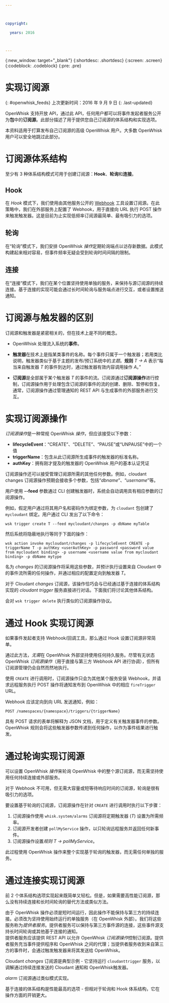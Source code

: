 ```yaml
---

 

copyright:

  years: 2016

 

---
```


{:new_window: target="_blank"}
{:shortdesc: .shortdesc}
{:screen: .screen}
{:codeblock: .codeblock}
{:pre: .pre}

# 实现订阅源
{: #openwhisk_feeds}
上次更新时间：2016 年 9 月 9 日
{: .last-updated}

OpenWhisk 支持开放 API，通过此 API，任何用户都可以将事件发起者服务公开为**包**中的**订阅源**。此部分描述了用于提供您自己订阅源的体系结构和实现选项。

本资料适用于打算发布自己订阅源的高级 OpenWhisk 用户。大多数 OpenWhisk 用户可以安全地跳过此部分。

# 订阅源体系结构

至少有 3 种体系结构模式可用于创建订阅源：**Hook**、**轮询**和**连接**。

## Hook
在 *Hook* 模式下，我们使用由其他服务公开的 [Webhook](https://en.wikipedia.org/wiki/Webhook) 工具设置订阅源。在此策略中，我们在外部服务上配置了 Webhook，用于直接向 URL 执行 POST 操作来触发触发器。这是目前为止实现低频率订阅源最简单、最有吸引力的选项。

## 轮询
在“轮询”模式下，我们安排 OpenWhisk *操作*定期轮询端点以访存新数据。此模式构建起来相对容易，但事件频率无疑会受到轮询时间间隔的限制。

## 连接
在“连接”模式下，我们在某个位置坚持使用单独的服务，来保持与源订阅源的持续连接。基于连接的实现可能会通过长时间轮询与服务端点进行交互，或者设置推送通知。


# 订阅源与触发器的区别

订阅源和触发器是紧密相关的，但在技术上是不同的概念。   

- OpenWhisk 处理流入系统的**事件**。

- **触发器**在技术上是指某类事件的名称。每个事件只属于一个触发器；若用类比说明，触发器类似于基于主题的发布/预订系统中的*主题*。**规则** *T -> A* 表示“每当来自触发器 *T* 的事件到达时，通过触发器有效内容调用操作 *A*。”

- **订阅源**是全部属于某个触发器 *T* 的事件的流。订阅源通过**订阅源操作**进行控制，订阅源操作用于处理包含订阅源的事件的流的创建、删除、暂停和恢复。通常，订阅源操作通过管理通知的 REST API 与生成事件的外部服务进行交互。

#  实现订阅源操作

*订阅源操作*是一种常规 OpenWhisk *操作*，但应该接受以下参数：
* **lifecycleEvent**：“CREATE”、“DELETE”、“PAUSE”或“UNPAUSE”中的一个值
* **triggerName**：包含从此订阅源所生成事件的触发器的标准名称。
* **authKey**：拥有刚才提及的触发器的 OpenWhisk 用户的基本认证凭证

订阅源操作还可以接受管理订阅源所需的其他任何参数。例如，cloudant changes 订阅源操作预期会接收多个参数，包括“*dbname*”、“*username*”等。

用户使用 **--feed** 参数通过 CLI 创建触发器时，系统会自动调用具有相应参数的订阅源操作。

例如，假定用户通过将其用户名和密码作为绑定参数，为 `cloudant` 包创建了 `mycloudant` 绑定。用户通过 CLI 发出了以下命令：

`wsk trigger create T --feed mycloudant/changes -p dbName myTable`

然后系统将隐蔽地执行等同于下面的操作：

`wsk action invoke mycloudant/changes -p lifecycleEvent CREATE -p triggerName T -p authKey <userAuthKey> -p password <password value from mycloudant binding> -p username <username value from mycloudant binding> -p dbName mytype`

名为 *changes* 的订阅源操作将采用这些参数，并预计执行设置来自 Cloudant 中的事件流所需的任何操作，并通过相应的配置定向到触发器 *T*。    

对于 Cloudant *changes* 订阅源，该操作恰巧会与已经通过基于连接的体系结构实现的 *cloudant trigger* 服务直接进行对话。下面我们将讨论其他体系结构。

会对 `wsk trigger delete` 执行类似的订阅源操作协议。    

# 通过 Hook 实现订阅源

如果事件发起者支持 Webhook/回调工具，那么通过 Hook 设置订阅源非常简单。

通过此方法，*无需*在 OpenWhisk 外部坚持使用任何持久服务。尽管有无状态 OpenWhisk *订阅源操作*（用于直接与第三方 Webhook API 进行协调），但所有订阅源管理仍会自然而然地执行。

使用 `CREATE` 进行调用时，订阅源操作只会为其他某个服务安装 Webhook，并请求远程服务执行 POST 操作将通知发布到 OpenWhisk 中的相应 `fireTrigger` URL。

Webhook 应该定向到向 URL 发送通知，例如：

`POST /namespaces/{namespace}/triggers/{triggerName}`

具有 POST 请求的表单将解释为 JSON 文档，用于定义有关触发器事件的参数。OpenWhisk 规则会将这些触发器参数传递到任何操作，以作为事件结果进行触发。

# 通过轮询实现订阅源

可以设置 OpenWhisk *操作*来轮询 OpenWhisk 中的整个源订阅源，而无需坚持使用任何持续连接或外部服务。

对于 Webhook 不可用，但无需大容量或短等待响应时间的订阅源，轮询是很有吸引力的选项。

要设置基于轮询的订阅源，订阅源操作在针对 `CREATE` 进行调用时执行以下步骤：

1.   订阅源操作使用 `whisk.system/alarms` 订阅源将定期触发器 (*T*) 设置为所需频率。
2.   订阅源开发者创建 `pollMyService` 操作，以只轮询远程服务并返回任何新事件。
3.  订阅源操作设置*规则* *T -> pollMyService*。

此过程使用 OpenWhisk 操作来整个实现基于轮询的触发器，而无需任何单独的服务。

# 通过连接实现订阅源

前 2 个体系结构选项实现起来既简单又轻松。但是，如果需要高性能订阅源，那么没有持续连接和长时间轮询的替代方法或类似方法。

由于 OpenWhisk 操作必须是短时间运行，因此操作不能保持与第三方的持续连接。必须改为坚持使用始终运行的单独服务（在 OpenWhisk 外部）。我们将这些服务称为*提供者服务*。提供者服务可以保持与第三方事件源的连接，这些事件源支持长时间轮询或其他基于连接的通知。   
提供者服务应该提供 REST API 以允许 OpenWhisk *订阅源操作*控制订阅源。提供者服务充当事件提供程序和 OpenWhisk 之间的代理；当提供者服务收到来自第三方的事件时，会通过触发触发器来将其发送给 OpenWhisk。

Cloudant *changes* 订阅源是典型示例 - 它坚持运行 `cloudanttrigger` 服务，以调解通过持续连接发送的 Cloudant 通知和 OpenWhisk触发器。

*alarm* 订阅源通过类似模式实现。

基于连接的体系结构是性能最高的选项 - 但相对于轮询和 Hook 体系结构，它在操作方面的开销更大。   
